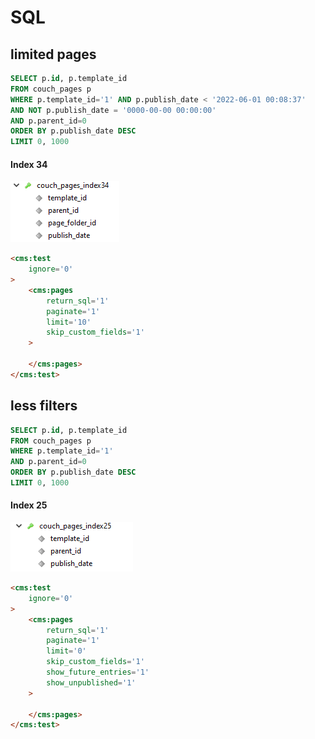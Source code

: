 # SQL

## limited pages

```sql
SELECT p.id, p.template_id
FROM couch_pages p
WHERE p.template_id='1' AND p.publish_date < '2022-06-01 00:08:37'
AND NOT p.publish_date = '0000-00-00 00:00:00'
AND p.parent_id=0
ORDER BY p.publish_date DESC
LIMIT 0, 1000
```

#### Index 34
![](img/couch_pages_index34.png)


```html
<cms:test
    ignore='0'
>
    <cms:pages
        return_sql='1'
        paginate='1'
        limit='10'
        skip_custom_fields='1'
    >

    </cms:pages>
</cms:test>
```

## less filters


```sql
SELECT p.id, p.template_id
FROM couch_pages p
WHERE p.template_id='1'
AND p.parent_id=0
ORDER BY p.publish_date DESC
LIMIT 0, 1000
```
#### Index 25

![](img/couch_pages_index25.png)

```html
<cms:test
    ignore='0'
>
    <cms:pages
        return_sql='1'
        paginate='1'
        limit='0'
        skip_custom_fields='1'
        show_future_entries='1'
        show_unpublished='1'
    >

    </cms:pages>
</cms:test>
```

